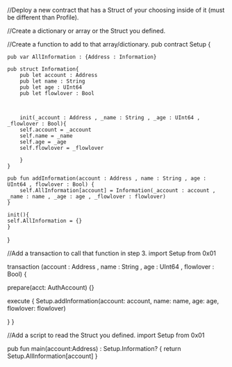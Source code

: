 //Deploy a new contract that has a Struct of your choosing inside of it (must be different than Profile).

//Create a dictionary or array or the Struct you defined.

//Create a function to add to that array/dictionary.
pub contract Setup {

    pub var AllInformation : {Address : Information}

    pub struct Information{
        pub let account : Address
        pub let name : String
        pub let age : UInt64
        pub let flowlover : Bool
    

    
        init(_account : Address , _name : String , _age : UInt64 , _flowlover : Bool){
        self.account = _account
        self.name = _name
        self.age = _age
        self.flowlover = _flowlover
        
        }
    }

    pub fun addInformation(account : Address , name : String , age : UInt64 , flowlover : Bool) {
        self.AllInformation[account] = Information(_account : account , _name : name , _age : age , _flowlover : flowlover)
    }

    init(){
    self.AllInformation = {}
    }
}

//Add a transaction to call that function in step 3.
import Setup from 0x01

transaction (account : Address , name : String , age : UInt64 , flowlover : Bool) {

  prepare(acct: AuthAccount) {}

  execute {
    Setup.addInformation(account: account, name: name, age: age, flowlover: flowlover)
    
  }
}

//Add a script to read the Struct you defined.
import Setup from 0x01

pub fun main(account:Address) : Setup.Information? {
  return Setup.AllInformation[account]
}
